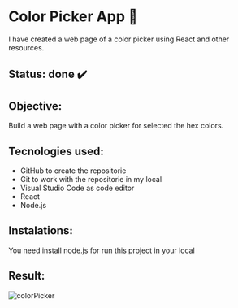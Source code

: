 # Color Picker App 🎨
I have created a web page of a color picker using React and other resources.

## Status: done ✔️

## Objective:
Build a web page with a color picker for selected the hex colors.

## Tecnologies used:
- GitHub to create the repositorie 
- Git to work with the repositorie in my local
- Visual Studio Code as code editor
- React
- Node.js


## Instalations:

You need install node.js for run this project in your local

## Result:

![colorPicker](https://github.com/user-attachments/assets/bc07d42c-48e3-450e-8ee6-5677a892ee1f)

